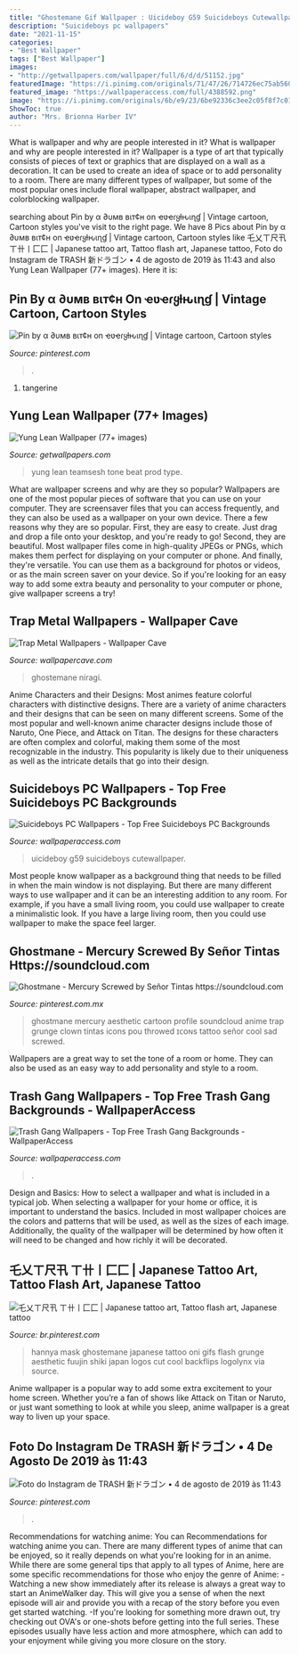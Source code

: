 ```yaml
---
title: "Ghostemane Gif Wallpaper : Uicideboy G59 Suicideboys Cutewallpaper"
description: "Suicideboys pc wallpapers"
date: "2021-11-15"
categories:
- "Best Wallpaper"
tags: ["Best Wallpaper"]
images:
- "http://getwallpapers.com/wallpaper/full/6/d/d/51152.jpg"
featuredImage: "https://i.pinimg.com/originals/71/47/26/714726ec75ab560ce95b2012bafef684.png"
featured_image: "https://wallpaperaccess.com/full/4388592.png"
image: "https://i.pinimg.com/originals/6b/e9/23/6be92336c3ee2c05f8f7c01fd1c33c05.gif"
ShowToc: true
author: "Mrs. Brionna Harber IV"
---
```



What is wallpaper and why are people interested in it?
What is wallpaper and why are people interested in it?
Wallpaper is a type of art that typically consists of pieces of text or graphics that are displayed on a wall as a decoration. It can be used to create an idea of space or to add personality to a room. There are many different types of wallpaper, but some of the most popular ones include floral wallpaper, abstract wallpaper, and colorblocking wallpaper.

	

		
searching about Pin by α ∂υмв вιт¢н on ҽʋҽɾყƚԋιɳɠ | Vintage cartoon, Cartoon styles you've visit to the right page. We have 8 Pics about Pin by α ∂υмв вιт¢н on ҽʋҽɾყƚԋιɳɠ | Vintage cartoon, Cartoon styles like 乇乂ㄒ尺卂 ㄒ卄丨匚匚 | Japanese tattoo art, Tattoo flash art, Japanese tattoo, Foto do Instagram de TRASH 新ドラゴン • 4 de agosto de 2019 às 11:43 and also Yung Lean Wallpaper (77+ images). Here it is:
		
    
## Pin By α ∂υмв вιт¢н On ҽʋҽɾყƚԋιɳɠ | Vintage Cartoon, Cartoon Styles

<img loading=lazy src="https://i.pinimg.com/originals/f6/b3/d5/f6b3d5e14b2be899c095f84b72a2da60.jpg" onerror="this.onerror=null;this.src='https://tse3.mm.bing.net/th?id=OIP.WFyzpNFjs1ddgifROged_AHaFi&amp;pid=15.1';" alt="Pin by α ∂υмв вιт¢н on ҽʋҽɾყƚԋιɳɠ | Vintage cartoon, Cartoon styles">

_Source: pinterest.com_

>. 

	

1. tangerine 

    
## Yung Lean Wallpaper (77+ Images)

<img loading=lazy src="http://getwallpapers.com/wallpaper/full/6/d/d/51152.jpg" onerror="this.onerror=null;this.src='https://tse1.mm.bing.net/th?id=OIP.yk2gnBgOSAvZz6LsTY079wHaEK&amp;pid=15.1';" alt="Yung Lean Wallpaper (77+ images)">

_Source: getwallpapers.com_

>yung lean teamsesh tone beat prod type. 

	

What are wallpaper screens and why are they so popular?
Wallpapers are one of the most popular pieces of software that you can use on your computer. They are screensaver files that you can access frequently, and they can also be used as a wallpaper on your own device. There a few reasons why they are so popular. First, they are easy to create. Just drag and drop a file onto your desktop, and you're ready to go! Second, they are beautiful. Most wallpaper files come in high-quality JPEGs or PNGs, which makes them perfect for displaying on your computer or phone. And finally, they're versatile. You can use them as a background for photos or videos, or as the main screen saver on your device. So if you're looking for an easy way to add some extra beauty and personality to your computer or phone, give wallpaper screens a try!

    
## Trap Metal Wallpapers - Wallpaper Cave

<img loading=lazy src="https://wallpapercave.com/wp/wp9559871.jpg" onerror="this.onerror=null;this.src='https://tse3.mm.bing.net/th?id=OIP.xqrW8K5-hTiVaWEX59CGCgHaNK&amp;pid=15.1';" alt="Trap Metal Wallpapers - Wallpaper Cave">

_Source: wallpapercave.com_

>ghostemane niragi. 

	

Anime Characters and their Designs: Most animes feature colorful characters with distinctive designs.
There are a variety of anime characters and their designs that can be seen on many different screens. Some of the most popular and well-known anime character designs include those of Naruto, One Piece, and Attack on Titan. The designs for these characters are often complex and colorful, making them some of the most recognizable in the industry. This popularity is likely due to their uniqueness as well as the intricate details that go into their design.

    
## Suicideboys PC Wallpapers - Top Free Suicideboys PC Backgrounds

<img loading=lazy src="https://wallpaperaccess.com/full/4388592.png" onerror="this.onerror=null;this.src='https://tse4.mm.bing.net/th?id=OIP.rgcSv84oSizQG739DlWxCAHaEK&amp;pid=15.1';" alt="Suicideboys PC Wallpapers - Top Free Suicideboys PC Backgrounds">

_Source: wallpaperaccess.com_

>uicideboy g59 suicideboys cutewallpaper. 

	

Most people know wallpaper as a background thing that needs to be filled in when the main window is not displaying. But there are many different ways to use wallpaper and it can be an interesting addition to any room. For example, if you have a small living room, you could use wallpaper to create a minimalistic look. If you have a large living room, then you could use wallpaper to make the space feel larger.

    
## Ghostmane - Mercury Screwed By Señor Tintas Https://soundcloud.com

<img loading=lazy src="https://i.pinimg.com/736x/a6/12/e0/a612e0e369c81bbd55ad6b1c0ea280fa.jpg" onerror="this.onerror=null;this.src='https://tse4.mm.bing.net/th?id=OIP.RBIMvbkwoPMfs0qvTaErXAHaHa&amp;pid=15.1';" alt="Ghostmane - Mercury Screwed by Señor Tintas https://soundcloud.com">

_Source: pinterest.com.mx_

>ghostmane mercury aesthetic cartoon profile soundcloud anime trap grunge clown tintas icons pou throwed ɪᴄᴏɴs tattoo señor cool sad screwed. 

	

Wallpapers are a great way to set the tone of a room or home. They can also be used as an easy way to add personality and style to a room.

    
## Trash Gang Wallpapers - Top Free Trash Gang Backgrounds - WallpaperAccess

<img loading=lazy src="https://wallpaperaccess.com/full/1962785.png" onerror="this.onerror=null;this.src='https://tse4.mm.bing.net/th?id=OIP.do1PuKKavER4p7_Ou7USpQHaHa&amp;pid=15.1';" alt="Trash Gang Wallpapers - Top Free Trash Gang Backgrounds - WallpaperAccess">

_Source: wallpaperaccess.com_

>. 

	

Design and Basics: How to select a wallpaper and what is included in a typical job.
When selecting a wallpaper for your home or office, it is important to understand the basics. Included in most wallpaper choices are the colors and patterns that will be used, as well as the sizes of each image. Additionally, the quality of the wallpaper will be determined by how often it will need to be changed and how richly it will be decorated.

    
## 乇乂ㄒ尺卂 ㄒ卄丨匚匚 | Japanese Tattoo Art, Tattoo Flash Art, Japanese Tattoo

<img loading=lazy src="https://i.pinimg.com/originals/6b/e9/23/6be92336c3ee2c05f8f7c01fd1c33c05.gif" onerror="this.onerror=null;this.src='https://tse2.mm.bing.net/th?id=OIP.slzYlV4qNVAsef706DQJrwAAAA&amp;pid=15.1';" alt="乇乂ㄒ尺卂 ㄒ卄丨匚匚 | Japanese tattoo art, Tattoo flash art, Japanese tattoo">

_Source: br.pinterest.com_

>hannya mask ghostemane japanese tattoo oni gifs flash grunge aesthetic fuujin shiki japan logos cut cool backflips logolynx via source. 

	

Anime wallpaper is a popular way to add some extra excitement to your home screen. Whether you’re a fan of shows like Attack on Titan or Naruto, or just want something to look at while you sleep, anime wallpaper is a great way to liven up your space.

    
## Foto Do Instagram De TRASH 新ドラゴン • 4 De Agosto De 2019 às 11:43

<img loading=lazy src="https://i.pinimg.com/originals/71/47/26/714726ec75ab560ce95b2012bafef684.png" onerror="this.onerror=null;this.src='https://tse3.mm.bing.net/th?id=OIP.GPD9Tj2Mt0flgJvHjxcmRQHaJB&amp;pid=15.1';" alt="Foto do Instagram de TRASH 新ドラゴン • 4 de agosto de 2019 às 11:43">

_Source: pinterest.com_

>. 

	

Recommendations for watching anime: You can
Recommendations for watching anime you can. There are many different types of anime that can be enjoyed, so it really depends on what you're looking for in an anime. While there are some general tips that apply to all types of Anime, here are some specific recommendations for those who enjoy the genre of Anime: 
-Watching a new show immediately after its release is always a great way to start an AnimeWalker day. This will give you a sense of when the next episode will air and provide you with a recap of the story before you even get started watching. 
-If you're looking for something more drawn out, try checking out OVA's or one-shots before getting into the full series. These episodes usually have less action and more atmosphere, which can add to your enjoyment while giving you more closure on the story.

